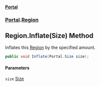 #### [Portal](index.md 'index')
### [Portal](Portal.md 'Portal').[Region](Region.md 'Portal.Region')

## Region.Inflate(Size) Method

Inflates this [Region](Region.md 'Portal.Region') by the specified amount.

```csharp
public void Inflate(Portal.Size size);
```
#### Parameters

<a name='Portal.Region.Inflate(Portal.Size).size'></a>

`size` [Size](Size.md 'Portal.Size')